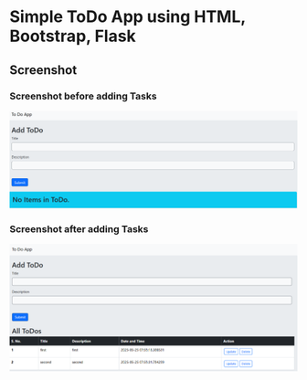 # Simple ToDo App using HTML, Bootstrap, Flask

## Screenshot

### Screenshot before adding Tasks
![Before adding Task](Screenshots/Before%20adding%20Task.png)

### Screenshot after adding Tasks
![After adding Task](Screenshots/After%20adding%20Task.png)

